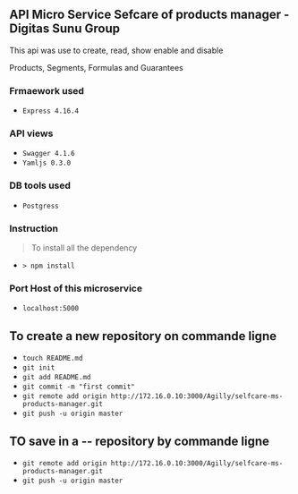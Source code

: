 ## API Micro Service Sefcare of products manager - Digitas Sunu Group
This api was use to create, read, show enable and disable 

Products, Segments, Formulas and Guarantees

### Frmaework used
- `Express 4.16.4`
### API views
- `Swagger 4.1.6`
- `Yamljs 0.3.0`
### DB tools used
- `Postgress `
### Instruction
> To install all the dependency
-  `> npm install`
### Port Host of this microservice
- `localhost:5000`
## To create a new repository on commande ligne

-  `touch README.md`
-  `git init`
-  `git add README.md`
-  `git commit -m "first commit"`
-  `git remote add origin http://172.16.0.10:3000/Agilly/selfcare-ms-products-manager.git`
-  `git push -u origin master`

## TO save in a -- repository  by commande ligne

-  `git remote add origin http://172.16.0.10:3000/Agilly/selfcare-ms-products-manager.git`
-  `git push -u origin master`